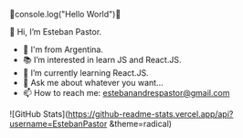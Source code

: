 🎇console.log("Hello World")🎇

👋 Hi, I’m Esteban Pastor.

- 📍 I'm from Argentina. 
- 📚 I’m interested in learn JS and React.JS.
- 🌱 I’m currently learning React.JS.
- 💬 Ask me about whatever you want...
- 📫 How to reach me: estebanandrespastor@gmail.com





![GitHub Stats](https://github-readme-stats.vercel.app/api?username=EstebanPastor &theme=radical)
